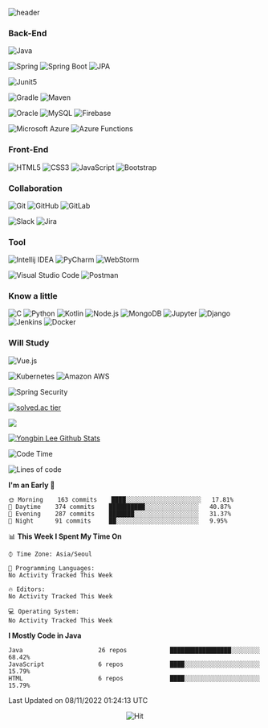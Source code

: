![header](https://capsule-render.vercel.app/api?type=soft&color=auto&height=130&section=header&text=Yongbin%20Lee&fontSize=60&animation=twinkling)

  
### Back-End
![Java](https://img.shields.io/badge/Java-007396.svg?&flat&logo=Java&logoColor=white)

![Spring](https://img.shields.io/badge/Spring-6DB33F.svg?&flat&logo=Spring&logoColor=white)
![Spring Boot](https://img.shields.io/badge/Spring%20Boot-6DB33F.svg?&flat&logo=Spring%20Boot&logoColor=white)
![JPA](https://img.shields.io/badge/JPA-6DB33F.svg?&flat&logo=JPA&logoColor=white)

![Junit5](https://img.shields.io/badge/JUnit5-25A162.svg?&flat&logo=JUnit5&logoColor=white)

![Gradle](https://img.shields.io/badge/Gradle-02303A.svg?&flat&logo=Gradle&logoColor=white)
![Maven](https://img.shields.io/badge/Maven-C71A36.svg?&flat&logo=Maven&logoColor=white)

![Oracle](https://img.shields.io/badge/Oracle-F80000.svg?&flat&logo=Oracle&logoColor=white)
![MySQL](https://img.shields.io/badge/MySQL-4479A1.svg?&flat&logo=MySQL&logoColor=white)
![Firebase](https://img.shields.io/badge/Firebase-FFCA28.svg?&flat&logo=Firebase&logoColor=white)

![Microsoft Azure](https://img.shields.io/badge/Microsoft%20Azure-0078D4.svg?&flat&logo=Microsoft%20Azure&logoColor=white)
![Azure Functions](https://img.shields.io/badge/Azure%20Functions-0062AD.svg?&flat&logo=Azure%20Functions&logoColor=white)

### Front-End
![HTML5](https://img.shields.io/badge/HTML5-E34F26.svg?&flat&logo=HTML5&logoColor=white)
![CSS3](https://img.shields.io/badge/CSS3-1572B6.svg?&flat&logo=CSS3&logoColor=white)
![JavaScript](https://img.shields.io/badge/JavaScript-F7DF1E.svg?&flat&logo=JavaScript&logoColor=white)
![Bootstrap](https://img.shields.io/badge/Bootstrap-7952B3.svg?&flat&logo=Bootstrap&logoColor=white)

### Collaboration
![Git](https://img.shields.io/badge/Git-F05032.svg?&flat&logo=Git&logoColor=white)
![GitHub](https://img.shields.io/badge/GitHub-181717.svg?&flat&logo=GitHub&logoColor=white)
![GitLab](https://img.shields.io/badge/GitLab-FCA121.svg?&flat&logo=GitLab&logoColor=white)

![Slack](https://img.shields.io/badge/Slack-4A154B.svg?&flat&logo=Slack&logoColor=white)
![Jira](https://img.shields.io/badge/Jira-0052CC.svg?&flat&logo=Jira&logoColor=white)

### Tool
![Intellij IDEA](https://img.shields.io/badge/Intellij%20IDEA-000000.svg?&flat&logo=Intellij%20IDEA&logoColor=white)
![PyCharm](https://img.shields.io/badge/PyCharm-000000.svg?&flat&logo=PyCharm&logoColor=white)
![WebStorm](https://img.shields.io/badge/WebStorm-000000.svg?&flat&logo=WebStorm&logoColor=white)

![Visual Studio Code](https://img.shields.io/badge/Visual%20Studio%20Code-007ACC.svg?&flat&logo=Visual%20Studio%20Code&logoColor=white)
![Postman](https://img.shields.io/badge/Postman-FF6C37.svg?&flat&logo=Postman&logoColor=white)

### Know a little
![C](https://img.shields.io/badge/C-A8B9CC.svg?&flat&logo=C&logoColor=white)
![Python](https://img.shields.io/badge/Python-3776AB.svg?&flat&logo=Python&logoColor=white)
![Kotlin](https://img.shields.io/badge/Kotlin-0095D5.svg?&flat&logo=Kotlin&logoColor=white)
![Node.js](https://img.shields.io/badge/Node.js-339933.svg?&flat&logo=Node.js&logoColor=white)
![MongoDB](https://img.shields.io/badge/MongoDB-47A248.svg?&flat&logo=MongoDB&logoColor=white)
![Jupyter](https://img.shields.io/badge/Jupyter-F37626.svg?&flat&logo=Jupyter&logoColor=white)
![Django](https://img.shields.io/badge/Django-092E20.svg?&flat&logo=Django&logoColor=white)
![Jenkins](https://img.shields.io/badge/Jenkins-D24939.svg?&flat&logo=Jenkins&logoColor=white)
![Docker](https://img.shields.io/badge/Docker-2496ED.svg?&flat&logo=Docker&logoColor=white)

### Will Study
![Vue.js](https://img.shields.io/badge/Vue.js-4FC08D.svg?&flat&logo=Vue.js&logoColor=white)

![Kubernetes](https://img.shields.io/badge/Kubernetes-326CE5.svg?&flat&logo=Kubernetes&logoColor=white)
![Amazon AWS](https://img.shields.io/badge/Amazon%20AWS-535D6C.svg?&flat&logo=Amazon%20AWS&logoColor=white)

![Spring Security](https://img.shields.io/badge/Spring%20Security-6DB33F.svg?&flat&logo=Spring%20Security&logoColor=white)

[![solved.ac tier](http://mazassumnida.wtf/api/v2/generate_badge?boj=bin3525)](https://solved.ac/bin3525)

<a href="https://opgc.me/#/users/yongbin3525" target="_blank"><img src="https://api.opgc.me/githubs/users/yongbin3525/tag/?theme=basic" /></a>

[![Yongbin Lee Github Stats](https://github-readme-stats.vercel.app/api?username=yongbin3525&hide_border=false&hide=contribs&count_private=true&show_icons=true&count_private=true&include_all_commits=true&custom_title=Github%20Stats)](https://github.com/anuraghazra/github-readme-stats)

<!--START_SECTION:waka-->
![Code Time](http://img.shields.io/badge/Code%20Time-992%20hrs%2015%20mins-blue)

![Lines of code](https://img.shields.io/badge/From%20Hello%20World%20I%27ve%20Written-841%20Thousand%20lines%20of%20code-blue)

**I'm an Early 🐤** 

```text
🌞 Morning    163 commits    ████░░░░░░░░░░░░░░░░░░░░░   17.81% 
🌆 Daytime    374 commits    ██████████░░░░░░░░░░░░░░░   40.87% 
🌃 Evening    287 commits    ███████░░░░░░░░░░░░░░░░░░   31.37% 
🌙 Night      91 commits     ██░░░░░░░░░░░░░░░░░░░░░░░   9.95%

```


📊 **This Week I Spent My Time On** 

```text
⌚︎ Time Zone: Asia/Seoul

💬 Programming Languages: 
No Activity Tracked This Week

🔥 Editors: 
No Activity Tracked This Week

💻 Operating System: 
No Activity Tracked This Week

```

**I Mostly Code in Java** 

```text
Java                     26 repos            █████████████████░░░░░░░░   68.42% 
JavaScript               6 repos             ████░░░░░░░░░░░░░░░░░░░░░   15.79% 
HTML                     6 repos             ████░░░░░░░░░░░░░░░░░░░░░   15.79%

```



 Last Updated on 08/11/2022 01:24:13 UTC
<!--END_SECTION:waka-->

<!--<img src="https://activity-graph.herokuapp.com/graph?username=yongbin3525&theme=react-dark&bg_color=20232a&hide_border=true&line=8A87D0&color=918FE0">-->

<div align=center>

![Hit](https://hits.seeyoufarm.com/api/count/incr/badge.svg?url=https%3A%2F%2Fgithub.com%2Fyongbin3525&count_bg=%23ED6DA3&title_bg=%2386757E&icon=github.svg&icon_color=%23E1DEDE&title=hits&edge_flat=false)
  
  
</div>



